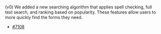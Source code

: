 (v0) We added a new searching algorithm that applies spell checking, full text search, and ranking based on popularity. These features allow users to more quickly find the forms they need. 
* [#7108](https://github.com/department-of-veterans-affairs/vets-api/pull/7108)
